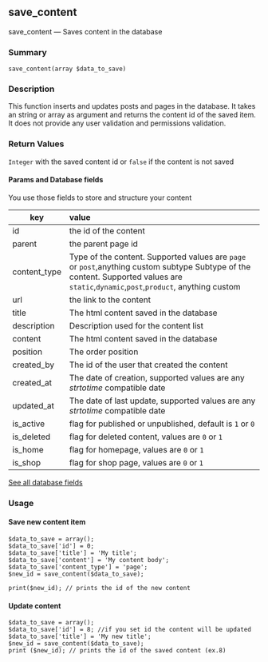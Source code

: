 ## save_content

save_content — Saves content in the database

### Summary

    save_content(array $data_to_save)

### Description

This function inserts and updates posts and pages in the database. It takes an string or array as argument and returns the content id of the saved item. It does not provide any user validation and permissions validation.

### Return Values

`Integer` with the saved content id or `false` if the content is not saved

#### Params and Database fields

You use those fields to store and structure your content

| key            | value        |
| -------------  |:-------------|
| id             |  the id of the content | 
| parent         |  the parent page id    | 
| content_type   |   Type of the content. Supported values are `page` or `post`,anything custom subtype Subtype of the content. Supported values are `static`,`dynamic`,`post`,`product`, anything custom   | 
| url            |  the link to the content   |
| title          |  The html content saved in the database     |
| description    |   Description used for the content list    |
| content        |   The html content saved in the database    |
| position       |   The order position    |
| created_by     |   The id of the user that created the content     | 
| created_at     |   The date of creation, supported values are any *strtotime* compatible date      | 
| updated_at     |    The date of last update, supported values are any *strtotime* compatible date       | 
| is_active      |  flag for published or unpublished, default is `1` or `0`    |
| is_deleted     | flag for deleted content, values are `0` or `1`      |
| is_home        |  flag for homepage, values are `0` or `1`     |
| is_shop        |  flag for shop page, values are `0` or `1`   |

[See all database fields](../developer-guide/sql-schema/content.md#content_table "")
 

### Usage

#### Save new content item

    $data_to_save = array(); 
    $data_to_save['id'] = 0; 
    $data_to_save['title'] = 'My title'; 
    $data_to_save['content'] = 'My content body'; 
    $data_to_save['content_type'] = 'page';   
    $new_id = save_content($data_to_save);

    print($new_id); // prints the id of the new content 

#### Update content

    $data_to_save = array(); 
    $data_to_save['id'] = 8; //if you set id the content will be updated 
    $data_to_save['title'] = 'My new title';  
    $new_id = save_content($data_to_save); 
    print ($new_id); // prints the id of the saved content (ex.8) 


 
